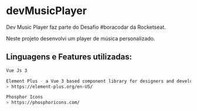 # devMusicPlayer

Dev Music Player faz parte do Desafio #boracodar da Rocketseat.

Neste projeto desenvolvi um player de música personalizado.

## Linguagens e Features utilizadas:

```sh
Vue Js 3
```
```sh
Element Plus - a Vue 3 based component library for designers and developers
> https://element-plus.org/en-US/
```
```sh
Phosphor Icons
> https://phosphoricons.com/
```

